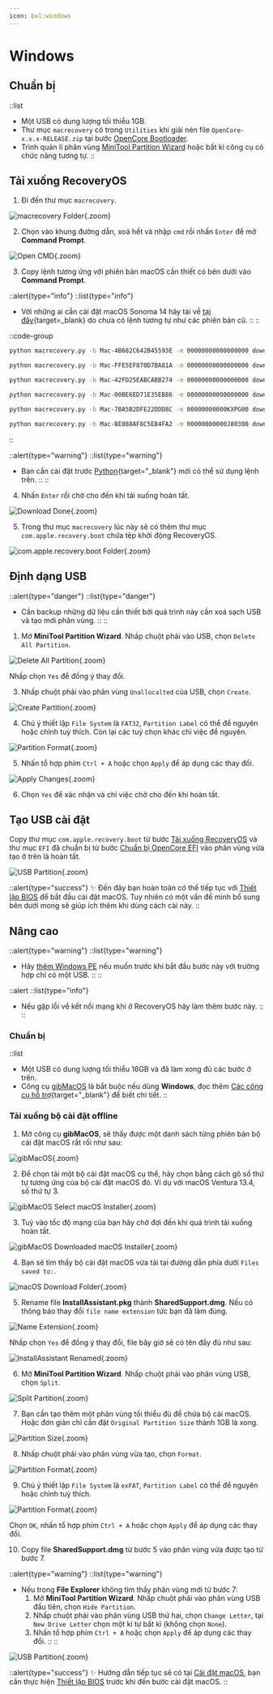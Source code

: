 ```yaml
---
icon: bxl:windows
---
```


# Windows

## Chuẩn bị

::list
- Một USB có dung lượng tối thiểu 1GB.
- Thư mục `macrecovery` có trong `Utilities` khi giải nén file `OpenCore-x.x.x-RELEASE.zip` tại bước [OpenCore Bootloader](/gathering-files/opencore).
- Trình quản lí phân vùng [MiniTool Partition Wizard](https://www.partitionwizard.com/) hoặc bất kì công cụ có chức năng tương tự.
::

## Tải xuống RecoveryOS

1. Đi đến thư mục `macrecovery`.

![macrecovery Folder](https://i.imgur.com/1anUqDX.png){.zoom}

2. Chọn vào khung đường dẫn, xoá hết và nhập `cmd` rồi nhấn `Enter` để mở **Command Prompt**.

![Open CMD](https://i.imgur.com/HH5xMzN.png){.zoom}

3. Copy lệnh tương ứng với phiên bản macOS cần thiết có bên dưới vào **Command Prompt**.

::alert{type="info"}
::list{type="info"}
- Với những ai cần cài đặt macOS Sonoma 14 hãy tải về [tại đây](https://drive.google.com/drive/folders/1d8wIlZ8hPVFdHguknFs8ixmdTfrB5Jfw?usp=sharing){target=_blank} do chưa có lệnh tương tự như các phiên bản cũ.
::
::

::code-group
  ```bash [macOS Ventura 13]
  python macrecovery.py -b Mac-4B682C642B45593E -m 00000000000000000 download
  ```
  ```bash [macOS Monterey 12]
  python macrecovery.py -b Mac-FFE5EF870D7BA81A -m 00000000000000000 download
  ```
  ```bash [macOS Big Sur 11]
  python macrecovery.py -b Mac-42FD25EABCABB274 -m 00000000000000000 download
  ```
  ```bash [macOS Catalina 10.15]
  python macrecovery.py -b Mac-00BE6ED71E35EB86 -m 00000000000000000 download
  ```
  ```bash [macOS Mojave 10.14]
  python macrecovery.py -b Mac-7BA5B2DFE22DDD8C -m 00000000000KXPG00 download
  ```
  ```bash [macOS High Sierra 10.13]
  python macrecovery.py -b Mac-BE088AF8C5EB4FA2 -m 00000000000J80300 download
  ```
::

::alert{type="warning"}
::list{type="warning"}
- Bạn cần cài đặt trước [Python](https://www.python.org/){target="_blank"} mới có thể sử dụng lệnh trên.
::
::

4. Nhấn `Enter` rồi chờ cho đến khi tải xuống hoàn tất.

![Download Done](https://i.imgur.com/dKl0joZ.png){.zoom}

5. Trong thư mục `macrecovery` lúc này sẽ có thêm thư mục `com.apple.recovery.boot` chứa tệp khởi động RecoveryOS.

![com.apple.recovery.boot Folder](https://i.imgur.com/POaTAuN.png){.zoom}

## Định dạng USB

::alert{type="danger"}
::list{type="danger"}
- Cần backup những dữ liệu cần thiết bởi quá trình này cần xoá sạch USB và tạo mới phân vùng.
::
::

1. Mở **MiniTool Partition Wizard**. Nhấp chuột phải vào USB, chọn `Delete All Partition`.

![Delete All Partition](https://i.imgur.com/5uhvN58.png){.zoom}

Nhấp chọn `Yes` để đồng ý thay đổi.

3. Nhấp chuột phải vào phân vùng `Unallocalted` của USB, chọn `Create`.

![Create Partition](https://i.imgur.com/W3Cxy80.png){.zoom}

4. Chú ý thiết lập `File System` là `FAT32`, `Partition Label` có thể để nguyên hoặc chỉnh tuỳ thích. Còn lại các tuỳ chọn khác chỉ việc để nguyên. 

![Partition Format](https://i.imgur.com/QLqgo88.png){.zoom}

5. Nhấn tổ hợp phím `Ctrl + A` hoặc chọn `Apply` để áp dụng các thay đổi.

![Apply Changes](https://i.imgur.com/5MRpBtd.png){.zoom}

6. Chọn `Yes` để xác nhận và chỉ việc chờ cho đến khi hoàn tất.

## Tạo USB cài đặt

Copy thư mục `com.apple.recovery.boot` từ bước [Tải xuống RecoveryOS](#tải-xuống-recoveryos) và thư mục `EFI` đã chuẩn bị từ bước [Chuẩn bị OpenCore EFI](/gathering-files) vào phân vùng vừa tạo ở trên là hoàn tất.

![USB Partition](https://i.imgur.com/yQIav0e.png){.zoom}

::alert{type="success"}
✨ Đến đây bạn hoàn toàn có thể tiếp tục với [Thiết lập BIOS](/install-macos/setup-bios) để bắt đầu cài đặt macOS. Tuy nhiên có một vấn đề mình bổ sung bên dưới mong sẽ giúp ích thêm  khi dùng cách cài này.
::

## Nâng cao

::alert{type="warning"}
::list{type="warning"}
- Hãy [thêm Windows PE](/install-macos/windows-pe) nếu muốn trước khi bắt đầu bước này với trường hợp chỉ có một USB.
::
::

::alert
::list{type="info"}
- Nếu gặp lỗi về kết nối mạng khi ở RecoveryOS hãy làm thêm bước này.
::
::

### Chuẩn bị

::list
- Một USB có dung lượng tối thiểu 16GB và đã làm xong đủ các bước ở trên.
- Công cụ [gibMacOS](https://github.com/corpnewt/gibMacOS) là bắt buộc nếu dùng **Windows**, đọc thêm [Các công cụ hỗ trợ](/introduction/tools){target="_blank"} để biết chi tiết.
::

### Tải xuống bộ cài đặt offline

1. Mở công cụ **gibMacOS**, sẽ thấy được một danh sách từng phiên bản bộ cài đặt macOS rất rối như sau:

![gibMacOS](https://i.imgur.com/T4i3AdF.png){.zoom}

2. Để chọn tải một bộ cài đặt macOS cụ thể, hãy chọn bằng cách gõ số thứ tự tương ứng của bộ cài đặt macOS đó. Ví dụ với macOS Ventura 13.4, số thứ tự 3.

![gibMacOS Select macOS Installer](https://i.imgur.com/ByqfRjx.png){.zoom}

3. Tuỳ vào tốc độ mạng của bạn hãy chờ đợi đến khi quá trình tải xuống hoàn tất.

![gibMacOS Downloaded macOS Installer](https://i.imgur.com/X9LM0GJ.png){.zoom}

4. Bạn sẽ tìm thấy bộ cài đặt macOS vừa tải tại đường dẫn phía dưới `Files saved to:`.

![macOS Download Folder](https://i.imgur.com/nHWM1NF.png){.zoom}

5. Rename file **InstallAssistant.pkg** thành **SharedSupport.dmg**. Nếu có thông báo thay đổi `file name extension` tức bạn đã làm đúng.

![Name Extension](https://i.imgur.com/aS2WIJl.png){.zoom}

Nhấp chọn `Yes` để đồng ý thay đổi, file bây giờ sẽ có tên đầy đủ như sau:

![InstallAssistant Renamed](https://i.imgur.com/yEyOJYn.png){.zoom}

6. Mở **MiniTool Partition Wizard**. Nhấp chuột phải vào phân vùng USB, chọn `Split`.

![Split Partition](https://i.imgur.com/fl04HnX.png){.zoom}

7. Bạn cần tạo thêm một phân vùng tối thiểu đủ để chứa bộ cài macOS. Hoặc đơn giản chỉ cần đặt `Original Partition Size` thành 1GB là xong.

![Partition Size](https://i.imgur.com/T41Zko7.png){.zoom}

8. Nhấp chuột phải vào phân vùng vừa tạo, chọn `Format`.

![Partition Format](https://i.imgur.com/pqmT4sU.png){.zoom}

9. Chú ý thiết lập `File System` là `exFAT`, `Partition Label` có thể để nguyên hoặc chỉnh tuỳ thích.

![Partition Format](https://i.imgur.com/dfx41jS.png){.zoom}

Chọn `OK`, nhấn tổ hợp phím `Ctrl + A` hoặc chọn `Apply` để áp dụng các thay đổi.

10. Copy file **SharedSupport.dmg** từ bước 5 vào phân vùng vừa được tạo từ bước 7.

::alert{type="warning"}
::list{type="warning"}
- Nếu trong **File Explorer** không tìm thấy phân vùng mới từ bước 7:
  1. Mở **MiniTool Partition Wizard**. Nhấp chuột phải vào phân vùng USB đầu tiên, chọn `Hide Partition`.
  2. Nhấp chuột phải vào phân vùng USB thứ hai, chọn `Change Letter`, tại `New Drive Letter` chọn một kí tự bất kì (không chọn `None`).
  2. Nhấn tổ hợp phím `Ctrl + A` hoặc chọn `Apply` để áp dụng các thay đổi.
::
::

![USB Partition](https://i.imgur.com/r9fDLIb.png){.zoom}

::alert{type="success"}
✨ Hướng dẫn tiếp tục sẽ có tại [Cài đặt macOS](/install-macos/install-macos), bạn cần thực hiện [Thiết lập BIOS](/install-macos/setup-bios) trước khi đến bước cài đặt macOS.
::